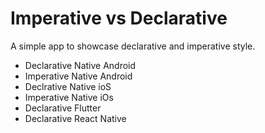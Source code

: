 # Imperative vs Declarative

A simple app to showcase declarative and imperative style.

- Declarative Native Android
- Imperative Native Android
- Declrative Native ioS
- Imperative Native iOs
- Declarative Flutter
- Declarative React Native
